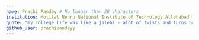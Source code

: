 ```yaml
---
name: Prachi Pandey # No longer than 28 characters
institution: Motilal Nehru National Institute of Technology Allahabad 🚩 # no longer than 58 characters
quote: "my college life was like a jalebi - alot of twists and turns but still pretty sweet in the end" # no longer than 100 characters, avoid using quotes(") to guarantee the format remains the same.
github_user: prachipandeyy
---
```

